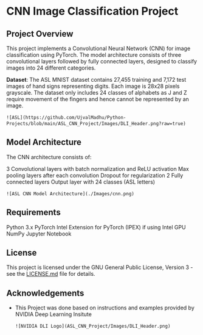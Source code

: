 # CNN Image Classification Project
## Project Overview
This project implements a Convolutional Neural Network (CNN) for image classification using PyTorch. The model architecture consists of three convolutional layers followed by fully connected layers, designed to classify images into 24 different categories.

**Dataset**: The ASL MNIST dataset contains 27,455 training and 7,172 test images of hand signs representing digits. Each image is 28x28 pixels grayscale. The dataset only includes 24 classes of alphabets as J and Z require movement of the fingers and hence cannot be represented by an image.



    ![ASL](https://github.com/UjvalMadhu/Python-Projects/blob/main/ASL_CNN_Project/Images/DLI_Header.png?raw=true)



## Model Architecture

The CNN architecture consists of:

3 Convolutional layers with batch normalization and ReLU activation
Max pooling layers after each convolution
Dropout for regularization
2 Fully connected layers
Output layer with 24 classes (ASL letters)



    ![ASL CNN Model Architecture](./Images/cnn.png)



## Requirements

Python 3.x
PyTorch
Intel Extension for PyTorch (IPEX) if using Intel GPU
NumPy
Jupyter Notebook

## License

This project is licensed under the GNU General Public License, Version 3 - see the [LICENSE.md](../LICENSE.md) file for details.


## Acknowledgements
- This Project was done based on instructions and examples provided by NVIDIA Deep Learning Insitute



      ![NVIDIA DLI Logo](ASL_CNN_Project/Images/DLI_Header.png)


